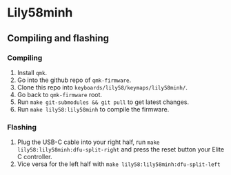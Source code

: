 # Lily58minh

## Compiling and flashing

### Compiling

1. Install `qmk`.
2. Go into the github repo of `qmk-firmware`.
3. Clone this repo into `keyboards/lily58/keymaps/lily58minh/`.
4. Go back to `qmk-firmware` root.
5. Run `make git-submodules && git pull` to get latest changes.
6. Run `make lily58:lily58minh` to compile the firmware.

### Flashing

1. Plug the USB-C cable into your right half, run `make lily58:lily58minh:dfu-split-right` and press the reset button your Elite C controller.
2. Vice versa for the left half with `make lily58:lily58minh:dfu-split-left`
